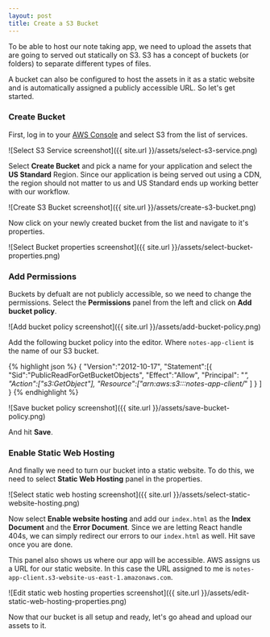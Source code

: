 ```yaml
---
layout: post
title: Create a S3 Bucket
---
```


To be able to host our note taking app, we need to upload the assets that are going to served out statically on S3. S3 has a concept of buckets (or folders) to separate different types of files.

A bucket can also be configured to host the assets in it as a static website and is automatically assigned a publicly accessible URL. So let's get started.

### Create Bucket

First, log in to your [AWS Console](https://console.aws.amazon.com) and select S3 from the list of services.

![Select S3 Service screenshot]({{ site.url }}/assets/select-s3-service.png)

Select **Create Bucket** and pick a name for your application and select the **US Standard** Region. Since our application is being served out using a CDN, the region should not matter to us and US Standard ends up working better with our workflow.

![Create S3 Bucket screenshot]({{ site.url }}/assets/create-s3-bucket.png)

Now click on your newly created bucket from the list and navigate to it's properties.

![Select Bucket properties screenshot]({{ site.url }}/assets/select-bucket-properties.png)

### Add Permissions

Buckets by defualt are not publicly accessible, so we need to change the permissions. Select the **Permissions** panel from the left and click on **Add bucket policy**.

![Add bucket policy screenshot]({{ site.url }}/assets/add-bucket-policy.png)

Add the following bucket policy into the editor. Where `notes-app-client` is the name of our S3 bucket.

{% highlight json %}
{
  "Version":"2012-10-17",
  "Statement":[{
	"Sid":"PublicReadForGetBucketObjects",
        "Effect":"Allow",
	  "Principal": "*",
      "Action":["s3:GetObject"],
      "Resource":["arn:aws:s3:::notes-app-client/*"
      ]
    }
  ]
}
{% endhighlight %}

![Save bucket policy screenshot]({{ site.url }}/assets/save-bucket-policy.png)

And hit **Save**.

### Enable Static Web Hosting

And finally we need to turn our bucket into a static website. To do this, we need to select **Static Web Hosting** panel in the properties.

![Select static web hosting screenshot]({{ site.url }}/assets/select-static-website-hosting.png)

Now select **Enable website hosting** and add our `index.html` as the **Index Document** and the **Error Document**. Since we are letting React handle 404s, we can simply redirect our errors to our `index.html` as well. Hit save once you are done.

This panel also shows us where our app will be accessible. AWS assigns us a URL for our static website. In this case the URL assigned to me is `notes-app-client.s3-website-us-east-1.amazonaws.com`.

![Edit static web hosting properties screenshot]({{ site.url }}/assets/edit-static-web-hosting-properties.png)

Now that our bucket is all setup and ready, let's go ahead and upload our assets to it.
